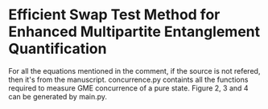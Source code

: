 # Efficient Swap Test Method for Enhanced Multipartite Entanglement Quantification
For all the equations mentioned in the comment, if the source is not refered, then it's from the manuscript.
concurrence.py containts all the functions required to measure GME concurrence of a pure state.
Figure 2, 3 and 4 can be generated by main.py.
